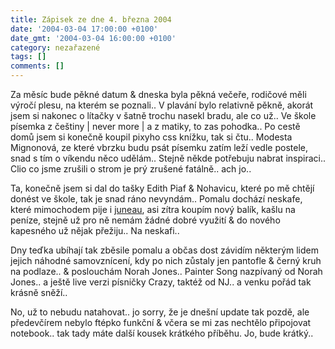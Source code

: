 ```yaml
---
title: Zápisek ze dne 4. března 2004
date: '2004-03-04 17:00:00 +0100'
date_gmt: '2004-03-04 16:00:00 +0100'
category: nezařazené
tags: []
comments: []
---
```

<p>Za měsíc bude pěkné datum &amp; dneska byla pěkná večeře, rodičové měli výročí plesu, na kterém se  poznali.. V plavání bylo relativně pěkně, akorát jsem si nakonec o lítačky v šatně trochu nasekl bradu, ale co už..  Ve škole písemka z češtiny | never more | a z matiky, to zas pohodka.. Po cestě domů jsem si konečně koupil pixyho  css knížku, tak si čtu.. Modesta Mignonová, ze které vbrzku budu psát písemku zatím leží vedle postele,  snad s tím o víkendu něco udělám.. Stejně někde potřebuju nabrat inspiraci.. Clio co jsme zrušili o strom  je prý zrušené fatálně.. ach jo..</p>
<p>Ta, konečně jsem si dal do tašky Edith Piaf &amp; Nohavicu, které po mě chtějí donést ve škole, tak je snad  ráno nevyndám.. Pomalu dochází neskafe, které mimochodem pije i <a href="http://juneau.wz.cz">juneau</a>,  asi zítra koupím nový balík, kašlu na peníze, stejně už pro ně nemám žádné dobré využití &amp; do nového  kapesného už nějak přežiju.. Na neskafi..</p>
<p>Dny teďka ubíhají tak zběsile pomalu a občas dost závidím některým lidem jejich náhodné samovznícení, kdy po nich  zůstaly jen pantofle &amp; černý kruh na podlaze.. &amp; poslouchám Norah Jones.. Painter Song nazpívaný  od Norah Jones.. a ještě live verzi písničky Crazy, taktéž od NJ.. a venku pořád tak krásně sněží..</p>
<p>No, už to nebudu natahovat.. jo sorry, že je dnešní update tak pozdě, ale předevčírem nebylo ftépko funkční &amp;  včera se mi zas nechtělo připojovat notebook.. tak tady máte další kousek krátkého příběhu. Jo, bude krátký..</p>
<p>  <? include "part2.txt"; ?></p>
